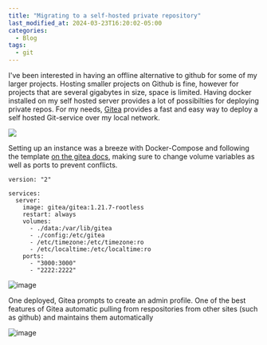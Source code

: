 ```yaml
---
title: "Migrating to a self-hosted private repository"
last_modified_at: 2024-03-23T16:20:02-05:00
categories:
  - Blog
tags:
  - git
---
```


I've been interested in having an offline alternative to github for some of my larger projects. Hosting smaller projects on Github is fine, however for projects that are several gigabytes in size, space is limited.
Having docker installed on my self hosted server provides a lot of possibilties for deploying private repos. For my needs, [Gitea](https://hub.docker.com/r/gitea/gitea/) provides a fast and easy way to deploy a self hosted Git-service over my local network.


![](https://about.gitea.com/gitea-text.svg)

Setting up an instance was a breeze with Docker-Compose and following the template [on the gitea docs](https://docs.gitea.com/installation/install-with-docker-rootless/), making sure to change volume variables as well as ports to prevent conflicts.
```
version: "2"

services:
  server:
    image: gitea/gitea:1.21.7-rootless
    restart: always
    volumes:
      - ./data:/var/lib/gitea
      - ./config:/etc/gitea
      - /etc/timezone:/etc/timezone:ro
      - /etc/localtime:/etc/localtime:ro
    ports:
      - "3000:3000"
      - "2222:2222"
```
![image](https://github.com/SpudnikEX/SpudnikEX.github.io/assets/71995873/1e6ff407-8edd-4360-a176-d3ad7b21754e)

One deployed, Gitea prompts to create an admin profile.
One of the best features of Gitea automatic pulling from respositories from other sites (such as github) and maintains them automatically

![image](https://github.com/SpudnikEX/SpudnikEX.github.io/assets/71995873/ecbbe670-b87c-43eb-8c1c-f9a36512f02f)
